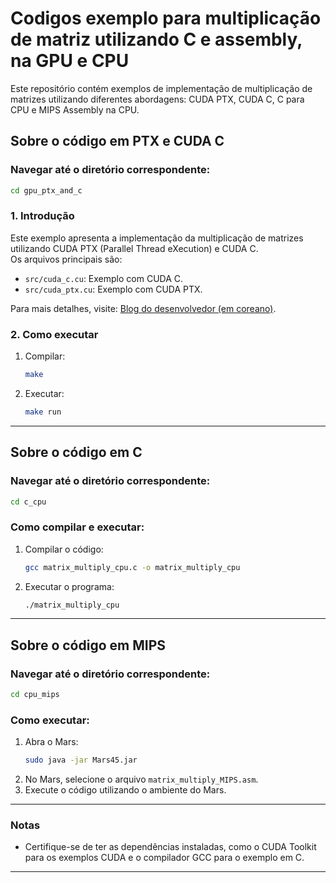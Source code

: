 # Codigos exemplo para multiplicação de matriz utilizando C e assembly, na GPU e CPU

Este repositório contém exemplos de implementação de multiplicação de matrizes utilizando diferentes abordagens: CUDA PTX, CUDA C, C para CPU e MIPS Assembly na CPU.

## Sobre o código em PTX e CUDA C

### Navegar até o diretório correspondente:
```bash
cd gpu_ptx_and_c
```

### 1. Introdução
Este exemplo apresenta a implementação da multiplicação de matrizes utilizando CUDA PTX (Parallel Thread eXecution) e CUDA C.  
Os arquivos principais são:
- `src/cuda_c.cu`: Exemplo com CUDA C.
- `src/cuda_ptx.cu`: Exemplo com CUDA PTX.  

Para mais detalhes, visite: [Blog do desenvolvedor (em coreano)](https://computing-jhson.tistory.com/15).

### 2. Como executar
1. Compilar:
   ```bash
   make
   ```
2. Executar:
   ```bash
   make run
   ```

---

## Sobre o código em C

### Navegar até o diretório correspondente:
```bash
cd c_cpu
```

### Como compilar e executar:
1. Compilar o código:
   ```bash
   gcc matrix_multiply_cpu.c -o matrix_multiply_cpu
   ```
2. Executar o programa:
   ```bash
   ./matrix_multiply_cpu
   ```

---

## Sobre o código em MIPS

### Navegar até o diretório correspondente:
```bash
cd cpu_mips
```

### Como executar:
1. Abra o Mars:
   ```bash
   sudo java -jar Mars45.jar
   ```
2. No Mars, selecione o arquivo `matrix_multiply_MIPS.asm`.
3. Execute o código utilizando o ambiente do Mars.

---

### Notas
- Certifique-se de ter as dependências instaladas, como o CUDA Toolkit para os exemplos CUDA e o compilador GCC para o exemplo em C.
---